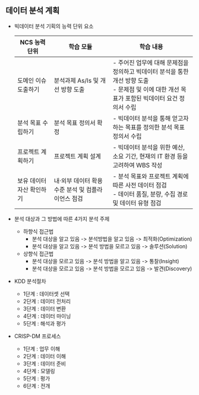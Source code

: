 ## 데이터 분석 계획
- 빅데이터 분석 기획의 능력 단위 요소
  
  |NCS 능력 단위|학습 모듈|학습 내용|
  |---|---|---|
  |도메인 이슈 도출하기|분석과제 As/Is 및 개선 방향 도출|- 주어진 업무에 대해 문제점을 정의하고 빅데이터 분석을 통한 개선 방향 도출<br> - 문제점 및 이에 대한 개선 목표가 포함된 빅데이터 요건 정의서 수립|
  |분석 목표 수립하기|분석 목표 정의서 확정|- 빅데이터 분석을 통해 얻고자 하는 목표를 정의한 분석 목표 정의서 수립|
  |프로젝트 계획하기|프로젝트 계획 설계|- 빅데이터 분석을 위한 예산, 소요 기간, 현재의 IT 환경 등을 고려하여 WBS 작성|
  |보유 데이터 자산 확인하기|내·외부 데이터 확용 수준 분석 및 컴플라이언스 점검|- 분석 목표와 프로젝트 계획에 따른 사전 데이터 점검<br> - 데이터 품질, 분량, 수집 경로 및 데이터 유형 점검

- 분석 대상과 그 방법에 따른 4가지 분석 주제
  - 하향식 접근법 
    - 분석 대상을 알고 있음 -> 분석방법을 알고 있음 -> 최적화(Optimization)
    - 분석 대상을 알고 있음 -> 분석 방법을 모르고 있음 -> 솔루션(Solution)
  - 상향식 접근법
    - 분석 대상을 모르고 있음 -> 분석 방법을 알고 있음 -> 통찰(Insight)
    - 분석 대상을 모르고 있음 -> 분석 방법을 모르고 있음 -> 발견(Discovery)

- KDD 분석절차
  - 1단계 : 데이터셋 선택
  - 2단계 : 데이터 전처리
  - 3단계 : 데이터 변환
  - 4단계 : 데이터 마이닝
  - 5단계 : 해석과 평가
  
- CRISP-DM 프로세스
  - 1단계 : 업무 이해
  - 2단계 : 데이터 이해
  - 3단계 : 데이터 준비
  - 4단계 : 모델링
  - 5단계 : 평가
  - 6단계 : 전개